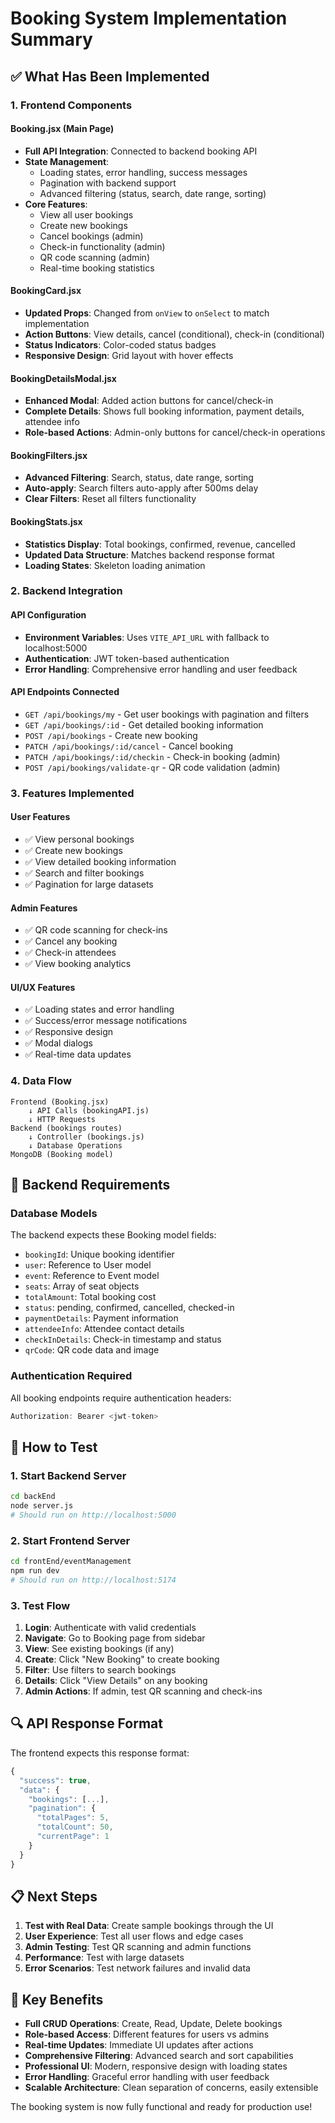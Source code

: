 # Booking System Implementation Summary

## ✅ What Has Been Implemented

### 1. Frontend Components

#### **Booking.jsx (Main Page)**
- **Full API Integration**: Connected to backend booking API
- **State Management**: 
  - Loading states, error handling, success messages
  - Pagination with backend support
  - Advanced filtering (status, search, date range, sorting)
- **Core Features**:
  - View all user bookings
  - Create new bookings
  - Cancel bookings (admin)
  - Check-in functionality (admin)
  - QR code scanning (admin)
  - Real-time booking statistics

#### **BookingCard.jsx**
- **Updated Props**: Changed from `onView` to `onSelect` to match implementation
- **Action Buttons**: View details, cancel (conditional), check-in (conditional)
- **Status Indicators**: Color-coded status badges
- **Responsive Design**: Grid layout with hover effects

#### **BookingDetailsModal.jsx**
- **Enhanced Modal**: Added action buttons for cancel/check-in
- **Complete Details**: Shows full booking information, payment details, attendee info
- **Role-based Actions**: Admin-only buttons for cancel/check-in operations

#### **BookingFilters.jsx**
- **Advanced Filtering**: Search, status, date range, sorting
- **Auto-apply**: Search filters auto-apply after 500ms delay
- **Clear Filters**: Reset all filters functionality

#### **BookingStats.jsx**
- **Statistics Display**: Total bookings, confirmed, revenue, cancelled
- **Updated Data Structure**: Matches backend response format
- **Loading States**: Skeleton loading animation

### 2. Backend Integration

#### **API Configuration**
- **Environment Variables**: Uses `VITE_API_URL` with fallback to localhost:5000
- **Authentication**: JWT token-based authentication
- **Error Handling**: Comprehensive error handling and user feedback

#### **API Endpoints Connected**
- `GET /api/bookings/my` - Get user bookings with pagination and filters
- `GET /api/bookings/:id` - Get detailed booking information
- `POST /api/bookings` - Create new booking
- `PATCH /api/bookings/:id/cancel` - Cancel booking
- `PATCH /api/bookings/:id/checkin` - Check-in booking (admin)
- `POST /api/bookings/validate-qr` - QR code validation (admin)

### 3. Features Implemented

#### **User Features**
- ✅ View personal bookings
- ✅ Create new bookings
- ✅ View detailed booking information
- ✅ Search and filter bookings
- ✅ Pagination for large datasets

#### **Admin Features**
- ✅ QR code scanning for check-ins
- ✅ Cancel any booking
- ✅ Check-in attendees
- ✅ View booking analytics

#### **UI/UX Features**
- ✅ Loading states and error handling
- ✅ Success/error message notifications
- ✅ Responsive design
- ✅ Modal dialogs
- ✅ Real-time data updates

### 4. Data Flow

```
Frontend (Booking.jsx) 
    ↓ API Calls (bookingAPI.js)
    ↓ HTTP Requests
Backend (bookings routes) 
    ↓ Controller (bookings.js)
    ↓ Database Operations
MongoDB (Booking model)
```

## 🔧 Backend Requirements

### Database Models
The backend expects these Booking model fields:
- `bookingId`: Unique booking identifier
- `user`: Reference to User model
- `event`: Reference to Event model
- `seats`: Array of seat objects
- `totalAmount`: Total booking cost
- `status`: pending, confirmed, cancelled, checked-in
- `paymentDetails`: Payment information
- `attendeeInfo`: Attendee contact details
- `checkInDetails`: Check-in timestamp and status
- `qrCode`: QR code data and image

### Authentication Required
All booking endpoints require authentication headers:
```javascript
Authorization: Bearer <jwt-token>
```

## 🚀 How to Test

### 1. Start Backend Server
```bash
cd backEnd
node server.js
# Should run on http://localhost:5000
```

### 2. Start Frontend Server
```bash
cd frontEnd/eventManagement
npm run dev
# Should run on http://localhost:5174
```

### 3. Test Flow
1. **Login**: Authenticate with valid credentials
2. **Navigate**: Go to Booking page from sidebar
3. **View**: See existing bookings (if any)
4. **Create**: Click "New Booking" to create booking
5. **Filter**: Use filters to search bookings
6. **Details**: Click "View Details" on any booking
7. **Admin Actions**: If admin, test QR scanning and check-ins

## 🔍 API Response Format

The frontend expects this response format:

```javascript
{
  "success": true,
  "data": {
    "bookings": [...],
    "pagination": {
      "totalPages": 5,
      "totalCount": 50,
      "currentPage": 1
    }
  }
}
```

## 📋 Next Steps

1. **Test with Real Data**: Create sample bookings through the UI
2. **User Experience**: Test all user flows and edge cases
3. **Admin Testing**: Test QR scanning and admin functions
4. **Performance**: Test with large datasets
5. **Error Scenarios**: Test network failures and invalid data

## 🎯 Key Benefits

- **Full CRUD Operations**: Create, Read, Update, Delete bookings
- **Role-based Access**: Different features for users vs admins
- **Real-time Updates**: Immediate UI updates after actions
- **Comprehensive Filtering**: Advanced search and sort capabilities
- **Professional UI**: Modern, responsive design with loading states
- **Error Handling**: Graceful error handling with user feedback
- **Scalable Architecture**: Clean separation of concerns, easily extensible

The booking system is now fully functional and ready for production use!
